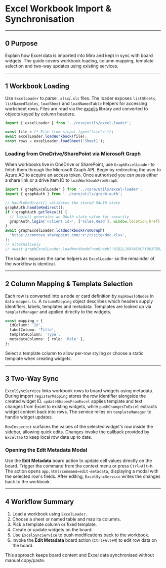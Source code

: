 # Excel Workbook Import & Synchronisation

---

## 0 Purpose

Explain how Excel data is imported into Miro and kept in sync with board
widgets. The guide covers workbook loading, column mapping, template selection
and two-way updates using existing services.

---

## 1 Workbook Loading

Use `ExcelLoader` to parse `.xlsx`/`.xls` files. The loader exposes
`listSheets`, `listNamedTables`, `loadSheet` and `loadNamedTable` helpers for
accessing worksheet rows. Files are read via the
[exceljs](https://github.com/exceljs/exceljs) library and converted to objects
keyed by column headers.

```ts
import { excelLoader } from '../core/utils/excel-loader';

const file = /* File from <input type="file"> */;
await excelLoader.loadWorkbook(file);
const rows = excelLoader.loadSheet('Sheet1');
```

### Loading from OneDrive/SharePoint via Microsoft Graph

When workbooks live in OneDrive or SharePoint, use `GraphExcelLoader` to fetch
them through the Microsoft Graph API. Begin by redirecting the user to Azure AD
to acquire an access token. Once authorised you can pass either a share link or
a drive item ID to `loadWorkbookFromGraph`:

```ts
import { graphExcelLoader } from '../core/utils/excel-loader';
import { graphAuth } from '../core/utils/graph-auth';

// handleRedirect() validates the stored OAuth state
graphAuth.handleRedirect();
if (!graphAuth.getToken()) {
  // login() generates an OAuth state value for security
  graphAuth.login('<client id>', ['Files.Read'], window.location.href);
}
await graphExcelLoader.loadWorkbookFromGraph(
  'https://contoso.sharepoint.com/:x:/r/site/doc.xlsx',
);
// alternatively
// await graphExcelLoader.loadWorkbookFromGraph('01B2LJ6UYA6XC7YQO3FBD2I7RBXWJKG6SY');
```

The loader exposes the same helpers as `ExcelLoader` so the remainder of the
workflow is identical.

---

## 2 Column Mapping & Template Selection

Each row is converted into a node or card definition by `mapRowsToNodes` in
`data-mapper.ts`. A `ColumnMapping` object describes which headers supply
identifiers, labels, templates and metadata. Templates are looked up via
`templateManager` and applied directly to the widgets.

```ts
const mapping = {
  idColumn: 'Id',
  labelColumn: 'Title',
  templateColumn: 'Type',
  metadataColumns: { role: 'Role' },
};
```

Select a template column to allow per-row styling or choose a static template
when creating widgets.

---

## 3 Two-Way Sync

`ExcelSyncService` links workbook rows to board widgets using metadata. During
import `registerMapping` stores the row identifier alongside the created widget
ID. `updateShapesFromExcel` applies template and text changes from Excel to
existing widgets, while `pushChangesToExcel` extracts widget content back into
rows. The service relies on `templateManager` to handle widget updates.

`RowInspector` surfaces the values of the selected widget's row inside the
sidebar, allowing quick edits. Changes invoke the callback provided by
`ExcelTab` to keep local row data up to date.

### Opening the Edit Metadata Modal

Use the **Edit Metadata** board action to update cell values directly on the
board. Trigger the command from the context menu or press `Ctrl+Alt+M`. The
action opens `app.html?command=edit-metadata`, displaying a modal with the
selected row's fields. After editing, `ExcelSyncService` writes the changes back
to the workbook.

---

## 4 Workflow Summary

1. Load a workbook using `ExcelLoader`.
2. Choose a sheet or named table and map its columns.
3. Pick a template column or fixed template.
4. Create or update widgets on the board.
5. Use `ExcelSyncService` to push modifications back to the workbook.
6. Invoke the **Edit Metadata** board action (`Ctrl+Alt+M`) to edit row data on
   the board.

This approach keeps board content and Excel data synchronised without manual
copy/paste.
